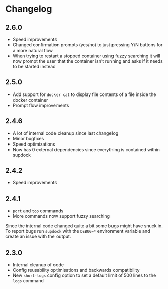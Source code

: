 # Changelog

## 2.6.0

- Speed improvements
- Changed confirmation prompts (yes/no) to just pressing Y/N buttons for a more natural flow
- When trying to restart a stopped container using fuzzy searching it will now prompt the user that the container isn't running and asks if it needs to be started instead

## 2.5.0

- Add support for `docker cat` to display file contents of a file inside the docker container
- Prompt flow improvements

## 2.4.6

- A lot of internal code cleanup since last changelog
- Minor bugfixes
- Speed optimizations
- Now has 0 external dependencies since everything is contained within supdock

## 2.4.2

- Speed improvements

## 2.4.1

- `port` and `top` commands
- More commands now support fuzzy searching

Since the internal code changed quite a bit some bugs might have snuck in.
To report bugs run `supdock` with the `DEBUG=*` environment variable and create an issue with the output.

## 2.3.0

- Internal cleanup of code
- Config reusability optimisations and backwards compatibility
- New `short-logs` config option to set a default limit of 500 lines to the `logs` command
